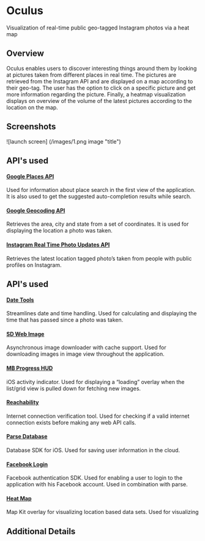 # Oculus
Visualization of real-time public geo-tagged Instagram photos via a heat map

## Overview

Oculus enables users to discover interesting things around them by looking at pictures taken from different places in real time. The pictures are retrieved from the Instagram API and are displayed on a map according to their geo-tag. The user has the option to click on a specific picture and get more information regarding the picture. Finally, a heatmap visualization displays on overview of the volume of the latest pictures according to the location on the map.

## Screenshots
![launch screen]
(/images/1.png image "title")


## API's used

#### [Google Places API](https://developers.google.com/places/)
Used for information about place search in the first view of the application. It is also used to get the suggested auto-completion results while search.

#### [Google Geocoding API](https://developers.google.com/maps/documentation/geocoding/)
Retrieves the area, city and state from a set of coordinates. It is used for displaying the location a photo was taken.

#### [Instagram Real Time Photo Updates API](http://instagram.com/developer/realtime/)
Retrieves the latest location tagged photo’s taken from people with public profiles on Instagram.

## API's used

#### [Date Tools](https://github.com/MatthewYork/DateTools)
Streamlines date and time handling. Used for calculating and displaying the time that has passed since a photo was taken.

#### [SD Web Image](https://github.com/rs/SDWebImage)
Asynchronous image downloader with cache support. Used for downloading images in image view throughout the application.

#### [MB Progress HUD](https://github.com/matej/MBProgressHUD)
iOS activity indicator. Used for displaying a “loading” overlay when the list/grid view is pulled down for fetching new images.

#### [Reachability](https://github.com/tonymillion/Reachability)
Internet connection verification tool. Used for checking if a valid internet connection exists before making any web API calls. 

#### [Parse Database](https://parse.com/docs/ios_guide#top/iOS)
Database SDK for iOS. Used for saving user information in the cloud. 

#### [Facebook Login](https://developers.facebook.com/docs/ios/)
Facebook authentication SDK. Used for enabling a user to login to the application with his Facebook account. Used in combination with parse. 

#### [Heat Map](https://github.com/ryanolsonk/HeatMapDemo)
Map Kit overlay for visualizing location based data sets. Used for visualizing 

## Additional Details